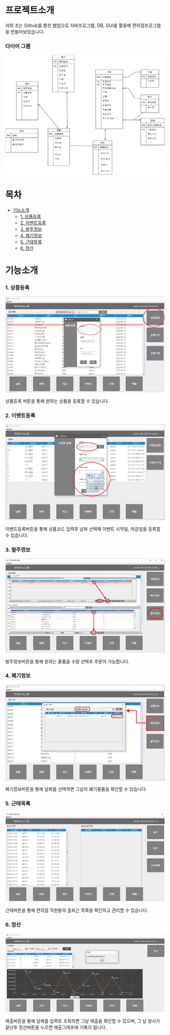 # 프로젝트소개
저희 조는 Github를 통한 협업으로 자바프로그램, DB, GUI를 활용해 편의점프로그램을 만들어보았습니다.

### 다이어 그램
![](https://github.com/parkhyoungmin/java_class/blob/main/images/diagram.jpg)

# 목차
- [기능소개](#기능소개)
  - [1. 상품등록](#1.상품등록)
  - [2. 이벤트등록](#2.이벤트등록)
  - [3. 발주정보](#3.발주정보)
  - [4. 폐기정보](#4.폐기정보)
  - [5. 근태목록](#5.근태목록)
  - [6. 정산](#6.정산)

# 기능소개

### 1. 상품등록
![](https://github.com/parkhyoungmin/java_class/blob/main/images/product.jpg)

상품등록 버튼을 통해 원하는 상품을 등록할 수 있습니다.

### 2. 이벤트등록
![](https://github.com/parkhyoungmin/java_class/blob/main/images/event.jpg)

이벤트등록버튼을 통해 상품코드 입력후 날짜 선택해 이벤트 시작일, 마감일을 등록할 수 있습니다.

### 3. 발주정보
![](https://github.com/parkhyoungmin/java_class/blob/main/images/order.jpg)

발주정보버튼을 통해 원하는 물품을 수량 선택후 주문이 가능합니다.

### 4. 폐기정보
![](https://github.com/parkhyoungmin/java_class/blob/main/images/disposal.jpg)

폐기정보버튼을 통해 날짜를 선택하면 그날의 폐기물품을 확인할 수 있습니다.

### 5. 근태목록
![](https://github.com/parkhyoungmin/java_class/blob/main/images/work.jpg)

근태버튼을 통해 편의점 직원들의 출퇴근 목록을 확인하고 관리할 수 있습니다.

### 6. 정산
![](https://github.com/parkhyoungmin/java_class/blob/main/images/money.jpg)

매출버튼을 통해 날짜를 입력후 조회하면 그날 매출을 확인할 수 있으며, 그 날 장사가 끝난후 정산버튼을 누르면 매출그래프에 기록이 됩니다.
